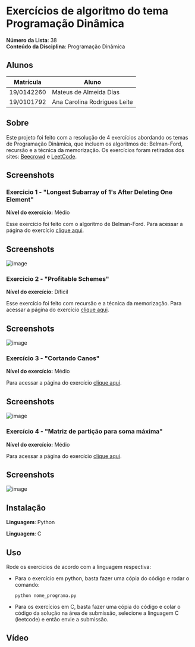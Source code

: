 # Exercícios de algoritmo do tema Programação Dinâmica

**Número da Lista**: 38<br>
**Conteúdo da Disciplina**: Programação Dinâmica <br>

## Alunos
|Matrícula | Aluno |
| -- | -- |
| 19/0142260  |  Mateus de Almeida Dias |
| 19/0101792  |  Ana Carolina Rodrigues Leite |

## Sobre 
Este projeto foi feito com a resolução de 4 exercícios abordando os temas de Programação Dinâmica, que incluem os algoritmos de:  Belman-Ford, recursão e a técnica da memorização. Os exercícios foram retirados dos sites: [Beecrowd](https://www.beecrowd.com.br/judge/pt/login) e [LeetCode](https://leetcode.com/).

## Screenshots
### Exercicio 1 - "Longest Subarray of 1's After Deleting One Element"

**Nível do exercício:** Médio

Esse exercício foi feito com o algoritmo de Belman-Ford. Para acessar a página do exercício [clique aqui](https://leetcode.com/problems/longest-subarray-of-1s-after-deleting-one-element/description/).

## Screenshots

![image](https://github.com/projeto-de-algoritmos/PD_Exercicios_Dupla38/assets/49570180/2612eb2b-735a-408b-80a0-8bb0fe663b92)

### Exercicio 2 - "Profitable Schemes"

**Nível do exercício:** Díficil

Esse exercício foi feito com recursão e a técnica da memorização. Para acessar a página do exercício [clique aqui](https://leetcode.com/problems/profitable-schemes/description/).

## Screenshots

![image](https://github.com/projeto-de-algoritmos/PD_Exercicios_Dupla38/assets/49570180/f8d37d64-9eec-49ba-be81-e94fe50996b0)

### Exercício 3 - "Cortando Canos"

**Nível do exercício:** Médio

Para acessar a página do exercício [clique aqui](https://www.beecrowd.com.br/judge/pt/problems/view/1798).

## Screenshots

![image](https://github.com/projeto-de-algoritmos/PD_Exercicios_Dupla38/assets/80906504/b1efaf00-bd4b-40d0-80b8-5eb123760afa)

### Exercício 4 - "Matriz de partição para soma máxima"

**Nível do exercício:** Médio

Para acessar a página do exercício [clique aqui](https://leetcode.com/problems/partition-array-for-maximum-sum/#_=_).

## Screenshots

![image](https://github.com/projeto-de-algoritmos/PD_Exercicios_Dupla38/assets/80906504/2af184f1-52f0-4d96-a563-10ec0e39f214)

## Instalação 

**Linguagem**: Python

**Linguagem**: C


## Uso 
Rode os exercícios de acordo com a linguagem respectiva:
  - Para o exercício em python, basta fazer uma cópia do código e rodar o comando:
    
    ``
    python nome_programa.py
    ``
      
  - Para os exercícios em C, basta fazer uma cópia do código e colar o código da solução na área de submissão, selecione a linguagem C (leetcode) e então envie a submissão.
       
       
## Vídeo

